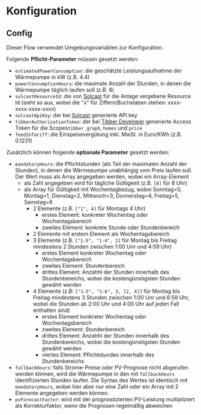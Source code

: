 # Konfiguration
## Config
Dieser Flow verwendet Umgebungsvariablen zur Konfiguration. 

Folgende **Pflicht-Parameter** müssen gesetzt werden:

- `estimatedPowerConsumption`: die geschätzte Leistungsaufnahme der Wärmepumpe in kW (z.B. 4.4)
- `powerConsumptionHours`: die maximale Anzahl der Stunden, in denen die Wärmepumpe täglich laufen  soll (z.B. 8)
- `solcastResourceId`: die von [Solcast](https://solcast.com/) für die Anlage vergebene Resource Id (sieht so aus, wobei die "x" für Ziffern/Buchstaben stehen: xxxx-xxxx-xxxx-xxxx)
- `solcastApiKey`: der bei [Solcast](https://solcast.com/) generierte API key
- `tibberAuthorizationToken`: der bei [Tibber Developer](https://developer.tibber.com/settings/access-token) generierte Access Token für die Scopes`tibber_graph`, `homes` und `price`
- `feedInTariff`: die Einspeisevergütung inkl. MwSt. in Euro/KWh (z.B. 0.1231)

Zusätzlich können folgende **optionale Parameter** gesetzt werden:
- `mandatoryHours`: die Pflichtstunden (als Teil der maximalen Anzahl der Stunden), in denen die Wärmepumpe unabhängig vom Preis laufen soll. Der Wert muss als Array angegeben werden, wobei ein Array-Element
    - als Zahl angegeben wird für tägliche Gültigkeit (z.B. `[8]` für 8 Uhr)
    - als Array für Gültigkeit mit Wochentagbezug, wobei Sonntag=0, Montag=1, Dienstag=2, Mittwoch=3, Donnerstag=4, Freitag=5, Samstag=6
        - 2 Elemente (z.B. `["1", 4]` für Montags 4 Uhr)
            - erstes Element: konkreter Wochentag oder Wochentagsbereich
            - zweites Element: konkrete Stunde oder Stundenbereich
        - 2 Elemente mit erstem Element als Wochentagsbereich
        - 3 Elemente (z.B. `["1-5", "1-4", 2]` für Montag bis Freitag mindestens 2 Stunden zwischen 1:00 Unr und 4:59 Uhr)
            - erstes Element konkreter Wochentag oder Wochentagsbereich
            - zweites Element: Stundenbereich
            - drittes Element: Anzahhl der Stunden innerhalb des Stundenbereichs, wobei die kostengünstigsten Stunden gewählt werden
        - 4 Elemente (z.B: `["1-5", "1-6", 3, [2, 4]]` für Montag bis Freitag mindestens 3 Stunden zwischen 1:00 Unr und 6:59 Uhr, wobei die Stunden ab 2:00 Uhr und 4:00 Uhr auf jeden Fall enthalten sind)
            - erstes Element konkreter Wochentag oder Wochentagsbereich
            - zweites Element: Stundenbereich
            - drittes Element: Anzahhl der Stunden innerhalb des Stundenbereichs, wobei die kostengünstigsten Stunden gewählt werden
            - viertes Element: Pflichtstunden innerhalb des Stundenbereichs
- `fallbackHours`: falls Strome-Preise oder PV-Prognose nicht abgerufen werden können, wird die Wärmepumpe in den mit `fallbackHours` identifizierten Stunden laufen. Die Syntax des Wertes ist identisch mit `mandatoryHours`, wobei hier aber nur eine Zahl oder ein Array mit 2 Elemente angegeben werden können.
- `pvForecastFactor`: wird mit der prognostizierten PV-Leistung multipliziert als Korrekturfaktor, wenn die Prognosen regelmäßig abweichen
